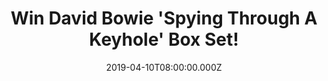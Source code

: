 ---
campaign-uuid: "c-010392f8-8411-4a50-bbe2-eea1f183d383"
type: "Competition"
category: "Music"
date: "2019-04-10T08:00:00.000Z"
end-date: "2019-06-10T22:59:00.000Z"
disable-form: false
is_promoted: true
has_entry_page: true
title: "Win David Bowie 'Spying Through A Keyhole' Box Set!"
competition-description: "<p>2019 marks 50 years since David Bowie’s first hit, Space\
  \ Oddity, and to celebrate it, we are giving away a 7\" vinyl singles box set of\
  \ nine previously unreleased recordings from the era during which Space Oddity was\
  \ first conceived.</p>\n<p>Are you David Bowie’s biggest fan? Click below for a\
  \ chance to win!</p>\n"
hero-header: "Win David Bowie 'Spying Through A Keyhole' Box Set!"
terms-confirmation: "N/A"
banner-img: "https://assets.expresslyapp.com/asset-1d7dd808-9e4a-4f23-b83b-ca53596fe122.jpg"
logo-left-href: "aaa.nme.com"
logo-left-image: "https://assets.expresslyapp.com/asset-b7e42d8a-81fa-443b-b74b-d269a981ecb6.jpg"
logo-left-title: "NME AAA"
bg-image-hero: "https://assets.expresslyapp.com/asset-05dd6155-d4c0-4a4d-8237-725634fb98ad.jpg"
bg-image-first: "https://assets.expresslyapp.com/asset-531b423e-268b-4d71-8cad-bfd30c54519b.jpg"
section1-content: "<p>The title ‘Spying Through A Keyhole’ is a lyric taken from the\
  \ previously unknown song, Love All Around, and though most of the other titles\
  \ are known, these versions have never been officially released until late last\
  \ year. Most of the recordings are solo vocal and acoustic home demo performances,\
  \ unless otherwise stated.</p><p>The design of each single label is presented to\
  \ reflect the way David sent many of his demos to publishers and record companies,\
  \ featuring his own handwritten song titles on EMIDISC acetate labels. The singles\
  \ themselves are all mono and play at 45 r.p.m.</p>\n<p>Enter the form below for\
  \ a chance to win such a collectors piece! Good luck!</p>\n"
entry-title: "Win David Bowie 'Spying Through A Keyhole' Box Set!"
entry-content: "<p>Enter the draw to win David Bowie Spying Through A Keyhole\nby\
  \ entering below before 23:59 on 10th of June 2019.</p>\n"
has-winner: false
prize-description: "David Bowie 'Spying Through A Keyhole' Box Set"
special-conditions: "Multiple entries are allowed up to one every day"
country-restrictions:
- "GB"
---